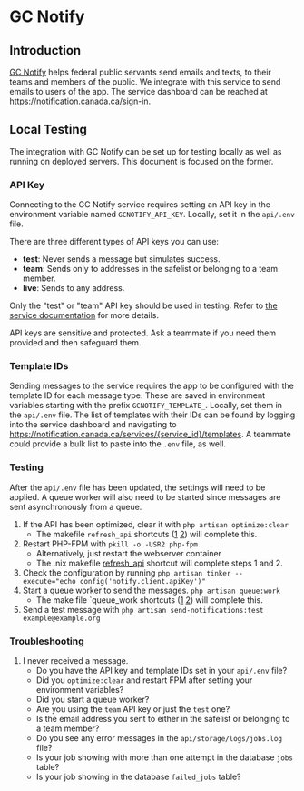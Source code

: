 # GC Notify

## Introduction

[GC Notify](https://notification.canada.ca/) helps federal public servants send emails and texts, to their teams and members of the public. We integrate with this service to send emails to users of the app. The service dashboard can be reached at https://notification.canada.ca/sign-in.

## Local Testing

The integration with GC Notify can be set up for testing locally as well as running on deployed servers. This document is focused on the former.

### API Key

Connecting to the GC Notify service requires setting an API key in the environment variable named `GCNOTIFY_API_KEY`. Locally, set it in the `api/.env` file.

There are three different types of API keys you can use:

- **test**: Never sends a message but simulates success.
- **team**: Sends only to addresses in the safelist or belonging to a team member.
- **live**: Sends to any address.

Only the "test" or "team" API key should be used in testing. Refer to [the service documentation](https://documentation.notification.canada.ca/en/keys.html#key-types) for more details.

API keys are sensitive and protected. Ask a teammate if you need them provided and then safeguard them.

### Template IDs

Sending messages to the service requires the app to be configured with the template ID for each message type. These are saved in environment variables starting with the prefix `GCNOTIFY_TEMPLATE_`. Locally, set them in the `api/.env` file. The list of templates with their IDs can be found by logging into the service dashboard and navigating to https://notification.canada.ca/services/{service_id}/templates. A teammate could provide a bulk list to paste into the `.env` file, as well.

### Testing

After the `api/.env` file has been updated, the settings will need to be applied. A queue worker will also need to be started since messages are sent asynchronously from a queue.

1. If the API has been optimized, clear it with `php artisan optimize:clear`
   - The makefile `refresh_api` shortcuts ([1](https://github.com/GCTC-NTGC/gc-digital-talent/blob/main/Makefile#L25) [2](https://github.com/GCTC-NTGC/gc-digital-talent/blob/main/Makefile.nix#L32)) will complete this.
2. Restart PHP-FPM with `pkill -o -USR2 php-fpm`
   - Alternatively, just restart the webserver container
   - The .nix makefile [refresh_api](https://github.com/GCTC-NTGC/gc-digital-talent/blob/main/Makefile.nix#L32) shortcut will complete steps 1 and 2.
3. Check the configuration by running `php artisan tinker --execute="echo config('notify.client.apiKey')"`
4. Start a queue worker to send the messages. `php artisan queue:work`
   - The make file `queue_work shortcuts ([1](https://github.com/GCTC-NTGC/gc-digital-talent/blob/main/Makefile#L53) [2](https://github.com/GCTC-NTGC/gc-digital-talent/blob/main/Makefile.nix#L64)) will complete this.
5. Send a test message with `php artisan send-notifications:test example@example.org`

### Troubleshooting

1. I never received a message.
   - Do you have the API key and template IDs set in your `api/.env` file?
   - Did you `optimize:clear` and restart FPM after setting your environment variables?
   - Did you start a queue worker?
   - Are you using the `team` API key or just the `test` one?
   - Is the email address you sent to either in the safelist or belonging to a team member?
   - Do you see any error messages in the `api/storage/logs/jobs.log` file?
   - Is your job showing with more than one attempt in the database `jobs` table?
   - Is your job showing in the database `failed_jobs` table?
